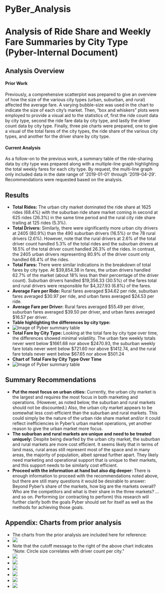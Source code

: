 # PyBer_Analysis
# Analysis of Ride Share and Weekly Fare Summaries by City Type (Pyber-Internal Document)
## Analysis Overview
#### Prior Work
Previously, a comprehensive scatterplot was prepared to give an overview of how the size of the various city types (urban, suburban, and rural) affected the average fare. A varying bubble-size was used in the chart to indicate the size of each city’s market. Then, “box and whiskers” plots were employed to provide a visual aid to the statistics of, first the ride count data by city type, second the ride fare data by city type, and lastly the driver count data by city type. Finally, three pie charts were prepared, one to give a visual of the total fares of the city types, the ride share of the various city types, and another for the driver share by city type. 
#### Current Analysis
As a follow-on to the previous work, a summary table of the ride-sharing data by city type was prepared along with a multiple-line graph highlighting the total weekly fares for each city type. By request, the multi-line graph only included data in the date range of '2019-01-01' through '2019-04-29'. Recommendations were requested based on the analysis. 
## Results
-	**Total Rides:** The urban city market dominated the ride share at 1625 rides (68.4%) with the suburban ride share market coming in second at 625 rides (26.3%) in the same time period and the rural city ride share trailing at 125 rides (5.3%).
-	**Total Drivers:** Similarly, there were significantly more urban city drivers at 2405 (80.9%) than the 490 suburban drivers (16.5%) or the 78 rural drivers (2.6%). However, note that the rural drivers at 2.6% of the total driver count handled 5.3% of the total rides and the suburban drivers at 16.5% of the total driver count handled 26.3% of the rides. In contrast, the 2405 urban drivers representing 80.9% of the driver count only handled 68.4% of the rides.
-	**Total Fares:** There were similar indications in the breakdown of total fares by city type. At $39,854.38 in fares, the urban drivers handled 62.7% of the market (about 18% less than their percentage of the driver count). Suburban drivers handled $19,356.33 (30.5%) of the fares total and rural drivers were responsible for $4,327.93 (6.8%) of the fares.
-	**Average Fare per Ride:** Rural fares averaged $34.62 per ride, suburban fares averaged $30.97 per ride, and urban fares averaged $24.53 per ride. 
-	**Average Fare per Driver:** Rural fares averaged $55.49 per driver, suburban fares averaged $39.50 per driver, and urban fares averaged $16.57 per driver.
-	**Table highlighting the differences by city type:**
-	![Image of Pyber summary table](analysis/Pyber_summary_Screenshot_2021-05-30_151459.png)
-	**Total Fare by City Type:** Looking at the total fare by city type over time, the differences showed minimal volatility. The urban fare weekly totals never went below $1661.68 nor above $2470.93, the suburban weekly fare totals never went below $721.60 nor above $1412.74, and the rural fare totals never went below $67.65 nor above $501.24
-	**Chart of Total Fare by City Type Over Time**
-	![Image of Pyber summary table](analysis/PyBer_fare_summary.png)

## Summary Recommendations
-	**Put the most focus on urban cities:** Currently, the urban city market is the largest and requires the most focus in both marketing and operations.  (However, as noted below, the suburban and rural markets should not be discounted.) Also, the urban city market appears to be somewhat less cost-efficient than the suburban and rural markets. This could simply be the nature of the urban ride share market and/or it could reflect inefficiencies in Pyber’s urban market operations, yet another reason to give the urban market more focus. 
-	**The suburban and rural markets are unique and need to be treated uniquely:** Despite being dwarfed by the urban city market, the suburban and rural markets are more cost efficient. It seems likely that in terms of land mass, rural areas still represent most of the space and in many areas, the majority of population, albeit spread further apart. They likely need marketing and operational support that is unique to their markets, and this support needs to be similarly cost efficient. 
-	**Proceed with the information at hand but also dig deeper:** There is enough information to proceed with the recommendations noted above, but there are still many questions it would be desirable to answer: Beyond Pyber’s share of the markets, how big are the markets overall? Who are the competitors and what is their share in the three markets? …and so on. Performing (or contracting to perform) this research will further clarify both the goals Pyber should set for itself as well as the methods for achieving those goals. 
## Appendix: Charts from prior analysis
-	The charts from the prior analysis are included here for reference:
-	![](analysis/Fig1.png)
-	Note that the cutoff message to the right of the above chart indicates "Note: Circle size correlates with driver count per city."
-	![](analysis/Fig2.png)
-	![](analysis/Fig3.png)
-	![](analysis/Fig4.png)
-	![](analysis/Fig5.png)
-	![](analysis/Fig6.png)
-	![](analysis/Fig7.png)
